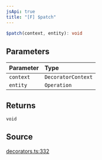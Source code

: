 ```yaml
---
jsApi: true
title: "[F] $patch"
---
```


```ts
$patch(context, entity): void
```

## Parameters

| Parameter | Type               |
| :-------- | :----------------- |
| `context` | `DecoratorContext` |
| `entity`  | `Operation`        |

## Returns

`void`

## Source

[decorators.ts:332](https://github.com/markcowl/cadl/blob/3db15286/packages/http/src/decorators.ts#L332)
